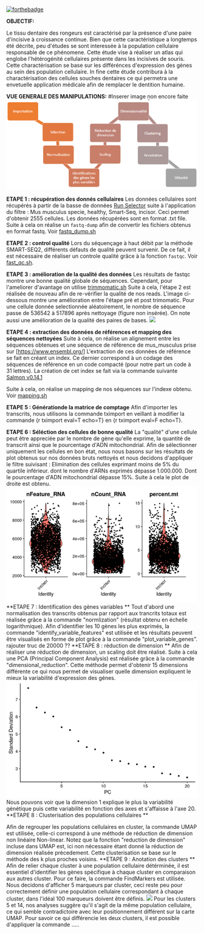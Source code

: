 [![forthebadge](http://forthebadge.com/images/badges/built-with-love.svg)](http://forthebadge.com)  

**OBJECTIF:**

Le tissu dentaire des rongeurs est caractérisé par la présence d'une paire d'incisive à croissance continue. Bien que cette caractéristique a longtemps été décrite, peu d'études se sont interessée à la population cellulaire responsable de ce phénomene. Cette étude vise à réaliser un atlas qui englobe l'hétérogénité cellulaires présente dans les incisives de souris. Cette charactérisation se base sur les différénces d'expression des gènes au sein des population cellulaire. In fine cette étude contribura à la charactérisation des cellules souches dentaires ce qui permetra une envetuelle application médicale afin de remplacer le dentition humaine. 

**VUE GENERALE DES MANIPULATIONS:**
#Inserer image non encore faite 
![](https://github.com/SarahZ06/Single_Cell_SZ/blob/master/Images/Work%20flow.png)


**ETAPE 1 : récupération des donnés cellulaires**
Les données cellulaires sont récupérés  à partir de la basse de données   [Run Selector](https://www.ncbi.nlm.nih.gov/Traces/study/?acc=PRJNA609340&f=organism_s%3An%3Amus%2520musculus%3Bphenotype_sam_ss%3An%3Ahealthy%3Bplatform_sam_s%3An%3Asmart-seq2%3Bsource_name_sam_ss%3An%3Aincisor%3Ac&o=acc_s%3Aa) suite à l'application du filtre : Mus musculus specie, healthy, Smart-Seq, incisor. Ceci permet d'obtenir 2555 cellules. Les données récupérées sont en format .txt file. 
Suite à cela on réalise un `fastq-dump` afin de convertir les fichiers obtenus en format fastq. Voir [fastq_dump.sh](fastq_dump.sh)

**ETAPE 2 : control qualité**
Lors du séquençage à haut débit par la méthode SMART-SEQ2, différents défauts de qualité peuvent survenir. De ce fait, il est nécessaire de réaliser un controle qualité grâce à la fonction `fastqc`. Voir [fast_qc.sh](Test_qualite.sh). 

**ETAPE 3 : amélioration de la qualité des données**
Les résultats de fastqc montre une bonne qualité globale de séquences. Cependant, pour l'ameliorer d'avantage on utilise [trimmomatic.sh](trimmomatic.sh)
Suite à cela, l'étape 2 est réalisée de nouveau afin de re-vérifier la qualité de nos reads. L'image ci-dessous montre une amélioration entre l'étape pré et post trimomatic.
Pour une cellule donnée selectionnée aléatoirement, le nombre de séquence passe de 536542 à 517896 après nettoyage (figure non insérée). On note aussi une amélioration de la qualité des paires de bases. 
![](https://github.com/SarahZ06/Single_Cell_SZ/blob/master/Images/Avant_Apr%C3%A8s_nettoyage.png)



**ETAPE 4 : extraction des données de références et mapping des séquences nettoyées**
Suite à cela, on réalise un alignement entre les séquences obtenues et une séquence de référence de mus_musculus prise sur [https://www.ensembl.org/] 
L'extraction de ces données de référence se fait en créant un index. Ce dernier correspond à un codage des séquences de référence en un code compacté (pour notre part un code à 31 lettres). La création de cet index se fait via la commande suivante [Salmon v0.14.1](alignement.sh)

Suite à cela, on réalise un mapping de nos séquences sur l'indexe obtenu. Voir [mapping.sh](salmon_mapping.sh)

**ETAPE 5 : Générationde la matrice de comptage**
Afin d'importer les transcrits, nous utilisons la commande tximport en veillant à modifier la commande {r tximport eval=T echo=T} en {r tximport eval=F echo=T}. 

**ETAPE 6 : Séléction des cellules de bonne qualité**
La "qualité" d'une cellule peut être appreciée par le nombre de gène qu'elle exprime, la quantité de transcrit ainsi que le pourcentage d'ADN mitochondrial. Afin de sélectionner uniquement les cellules en bon état, nous nous basons sur les résultats de plot obtenus sur nos données bruts nettoyés et nous decidons d'appliquer le filtre suivisant :
Elimination des  cellules exprimant moins de 5% du quartile inférieur. dont le nombre d'ARNs exprimés dépasse 1.000.000. Dont le pourcentage d'ADN mitochondrial dépasse 15%. Suite à cela le plot de droite est obtenu. 
![](https://github.com/SarahZ06/Single_Cell_SZ/blob/master/Images/CELLULES%20APRES%20FILTRES.png)
**ETAPE 7 : Identification des gènes variables **
 Tout d'abord une normalisation des transcrits obtenus par rapport aux trancrits totaux est réalisée grâce à la commande "normlization" (résultat obtenu en échelle logarithmique). Afin d'identifier les 10 gènes les plus exprimés, la commande "identify_variable_features" est utilisée et les résultats peuvent être visualisés en forme de plot grâce à la commande "plot_variable_genes". rajouter  truc de 20000 ?? 
**ETAPE 8 : réduction de dimension **
Afin de réaliser une réduction de dimension, un scaling doit être réalisé.  Suite à cela une PCA  (Principal Component Analysis) est réalisée grâce à la commande "dimensional_reduction". Cette méthode permet d'obtenir 15 dimensions différente ce qui nous permet de visualiser quelle dimension expliquent le mieux la variabilité d'expression des génes. 
![](https://github.com/SarahZ06/Single_Cell_SZ/blob/master/Images/Axe%20les%20plus%20differents.png)
Nous pouvons voir que la dimension 1 explique le plus la variabilité génétique puis cette variabilité en fonction des axes et s'affaisse à l'axe 20. 
**ETAPE 8 : Clusterisation des populations cellulaires  **

Afin de regrouper les populations cellulaires en cluster, la commande UMAP est utilisée, celle-ci correspond à une méthode de réduction de dimension non linéaire Non-linear. Notez que la fonction "reduction de dimension" incluse dans UMAP est, ici non nécessaire étant donné la réduction de dimension réalisée précedement. 
Cette clusterisation se base sur le méthode des k plus proches voisins. 
**ETAPE 9 : Anotation des clusters  **
Afin de relier chaque cluster à une population cellulaire détérminée, il est essentiel d'identifier les gènes spécifique à chaque cluster en comparaison aux autres cluster. Pour ce faire, la commande FindMarkers est utilisée. Nous decidons d'afficher 5 marqueurs par cluster, ceci reste peu pour correctement définir une population cellulaire correspondant à chaque cluster, dans l'idéal 100 marqueurs doivent être définis. 
![](https://github.com/SarahZ06/Single_Cell_SZ/blob/master/Images/Clusters%20annot%C3%A9s.png)
Pour les clusters 5 et 14, nos analyses suggère qu'il s'agit de la même population cellulaire, ce qui semble contradictoire avec leur positionnement différent sur la carte UMAP. Pour savoir ce qui différencie les deux clusters, il est possible d'appliquer la commande ..... 



